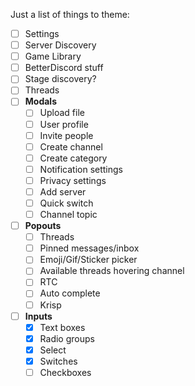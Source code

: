 Just a list of things to theme:

- [ ] Settings
- [ ] Server Discovery
- [ ] Game Library
- [ ] BetterDiscord stuff
- [ ] Stage discovery?
- [ ] Threads
- [ ] **Modals**
	- [ ] Upload file
	- [ ] User profile
	- [ ] Invite people
	- [ ] Create channel
	- [ ] Create category
	- [ ] Notification settings
	- [ ] Privacy settings
	- [ ] Add server
	- [ ] Quick switch
	- [ ] Channel topic
- [ ] **Popouts**
	- [ ] Threads
	- [ ] Pinned messages/inbox
	- [ ] Emoji/Gif/Sticker picker
	- [ ] Available threads hovering channel
	- [ ] RTC
	- [ ] Auto complete
	- [ ] Krisp
- [ ] **Inputs**
	- [x] Text boxes
	- [x] Radio groups
	- [x] Select
	- [x] Switches
	- [ ] Checkboxes